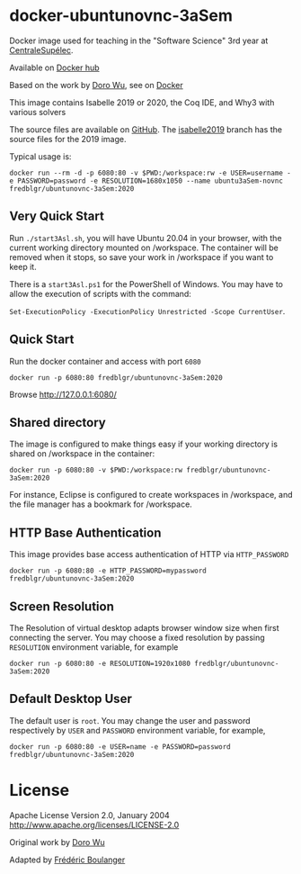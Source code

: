 docker-ubuntunovnc-3aSem
=======================

Docker image used for teaching in the "Software Science" 3rd year at [CentraleSupélec](http://www.centralesupelec.fr).

Available on [Docker hub](https://hub.docker.com/r/fredblgr/ubuntunovnc-3asem)

Based on the work by [Doro Wu](https://github.com/fcwu), see on [Docker](https://hub.docker.com/r/dorowu/ubuntu-desktop-lxde-vnc/)

This image contains Isabelle 2019 or 2020, the Coq IDE, and Why3 with various solvers

The source files are available on [GitHub](https://github.com/Frederic-Boulanger-UPS/docker-ubuntunovnc-3asem).
The [isabelle2019](https://github.com/Frederic-Boulanger-UPS/docker-ubuntunovnc-3asem/tree/isabelle2019) branch has the source files for the 2019 image.

Typical usage is:

```
docker run --rm -d -p 6080:80 -v $PWD:/workspace:rw -e USER=username -e PASSWORD=password -e RESOLUTION=1680x1050 --name ubuntu3aSem-novnc fredblgr/ubuntunovnc-3aSem:2020
```

Very Quick Start
----------------
Run ```./start3Asl.sh```, you will have Ubuntu 20.04 in your browser, with the current working directory mounted on /workspace. The container will be removed when it stops, so save your work in /workspace if you want to keep it.

There is a ```start3Asl.ps1``` for the PowerShell of Windows. You may have to allow the execution of scripts with the command:

```Set-ExecutionPolicy -ExecutionPolicy Unrestricted -Scope CurrentUser```.

Quick Start
-------------------------

Run the docker container and access with port `6080`

```
docker run -p 6080:80 fredblgr/ubuntunovnc-3aSem:2020
```

Browse http://127.0.0.1:6080/


Shared directory
----------------

The image is configured to make things easy if your working directory is shared on /workspace in the container:

```
docker run -p 6080:80 -v $PWD:/workspace:rw fredblgr/ubuntunovnc-3aSem:2020
```

For instance, Eclipse is configured to create workspaces in /workspace, and the file manager has a bookmark for /workspace.


HTTP Base Authentication
---------------------------

This image provides base access authentication of HTTP via `HTTP_PASSWORD`

```
docker run -p 6080:80 -e HTTP_PASSWORD=mypassword fredblgr/ubuntunovnc-3aSem:2020
```

Screen Resolution
------------------

The Resolution of virtual desktop adapts browser window size when first connecting the server. You may choose a fixed resolution by passing `RESOLUTION` environment variable, for example

```
docker run -p 6080:80 -e RESOLUTION=1920x1080 fredblgr/ubuntunovnc-3aSem:2020
```

Default Desktop User
--------------------

The default user is `root`. You may change the user and password respectively by `USER` and `PASSWORD` environment variable, for example,

```
docker run -p 6080:80 -e USER=name -e PASSWORD=password fredblgr/ubuntunovnc-3aSem:2020
```


License
==================

Apache License Version 2.0, January 2004 http://www.apache.org/licenses/LICENSE-2.0

Original work by [Doro Wu](https://github.com/fcwu)

Adapted by [Frédéric Boulanger](https://github.com/Frederic-Boulanger-UPS)
